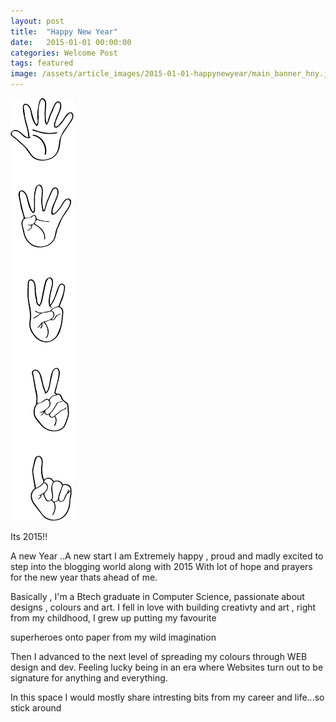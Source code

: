 ```yaml
---
layout: post
title:  "Happy New Year"
date:   2015-01-01 00:00:00
categories: Welcome Post
tags: featured
image: /assets/article_images/2015-01-01-happynewyear/main_banner_hny.jpg
---
```


<img src="/assets/article_images/2015-01-01-happynewyear/fingersverticle.png">

<p>

Its 2015!!</p>
<p>
A new Year ..A new start
I am Extremely happy , proud and madly excited to step into the blogging world along with 2015
With lot of hope and prayers for the new year thats ahead of me.<br/>

Basically , I'm a Btech graduate in Computer Science, passionate about designs , colours and art. 
I fell in love with building creativty and art , right  from my childhood, I grew up putting my favourite <br/>

superheroes onto paper from my wild imagination <br/>

Then I advanced to the next level of spreading my colours through WEB design and dev. Feeling lucky being in an era where Websites turn out to be signature for anything and everything. <br/>

In this space I would mostly share intresting bits from my career and life...so stick around

</p> 

